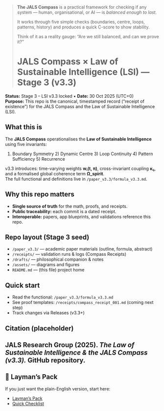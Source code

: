 > **The JALS Compass** is a practical framework for checking if any system — human, organisational, or AI — is *balanced enough to last*.
>
> It works through five simple checks (boundaries, centre, loops, patterns, history) and produces a quick C-score to show stability.
>
> Think of it as a reality gauge: “Are we still balanced, and can we prove it?”
>
> # JALS Compass × Law of Sustainable Intelligence (LSI) — Stage 3 (v3.3)

**Status:** Stage 3 – LSI v3.3 locked • **Date:** 30 Oct 2025 (UTC+0)  
**Purpose:** This repo is the canonical, timestamped record (“receipt of existence”) for the JALS Compass and the Law of Sustainable Intelligence (LSI).

## What this is
The **JALS Compass** operationalises the **Law of Sustainable Intelligence** using five invariants:
1) Boundary Symmetry  2) Dynamic Centre  3) Loop Continuity  4) Pattern Sufficiency  5) Recurrence

v3.3 introduces: time-varying weights **wᵢ(t, π)**, cross-invariant coupling **κᵢⱼ**, and a formalised global coherence term **Ω_spirit**.  
The full functional and definitions live in `/paper_v3.3/formula_v3.3.md`.

## Why this repo matters
- **Single source of truth** for the math, proofs, and receipts.  
- **Public traceability:** each commit is a dated receipt.  
- **Interoperable:** papers, app blueprints, and validations reference this repo.

## Repo layout (Stage 3 seed)
- `/paper_v3.3/` — academic paper materials (outline, formula, abstract)
- `/receipts/` — validation runs & logs (Compass Receipts)
- `/drafts/` — philosophical companion & notes
- `/assets/` — diagrams and figures
- `README.md` — (this file) project home

## Quick start
- Read the functional: `/paper_v3.3/formula_v3.3.md`  
- See proof templates: `/receipts/compass_receipt_001.md` (coming next step)  
- Track changes via Releases (v3.3+)

## Citation (placeholder)
JALS Research Group (2025). *The Law of Sustainable Intelligence & the JALS Compass (v3.3).* GitHub repository.  
---

## 💬 Layman’s Pack
If you just want the plain-English version, start here:

- [Layman’s Pack](drafts/laymans_pack.md)
- [Quick Checklist](drafts/laymans_checklist.md)
